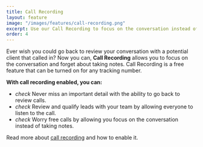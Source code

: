```yaml
---
title: Call Recording
layout: feature
image: "/images/features/call-recording.png"
excerpt: Use our Call Recording to focus on the conversation instead of taking notes.
order: 4
---
```


<p>Ever wish you could go back to review your conversation with a potential client that called in? Now you can, <strong>Call Recording</strong> allows you to focus on the conversation and forget about taking notes. Call Recording is a free feature that can be turned on for any tracking number.</p>

<strong>With call recording enabled, you can:</strong>

<ul class="list-unstyled features-list">
	<li><i class="material-icons text-success">check</i> Never miss an important detail with the ability to go back to review calls.</li>
	<li><i class="material-icons text-success">check</i> Review and qualify leads with your team by allowing everyone to listen to the call.</li>
	<li><i class="material-icons text-success">check</i> Worry free calls by allowing you focus on the conversation instead of taking notes.</li>
</ul>

Read more about <a href="https://app.calltracker.io/help/article/call-recording-legal/">call recording</a> and how to enable it.
